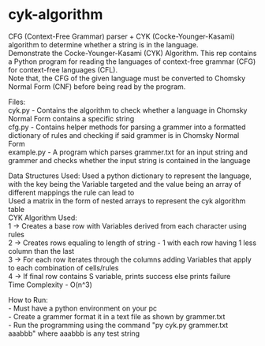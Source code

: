 # cyk-algorithm  
CFG (Context-Free Grammar) parser + CYK (Cocke-Younger-Kasami) algorithm to determine whether a string is in the language.  
Demonstrate the Cocke-Younger-Kasami (CYK) Algorithm. This rep contains a Python program for reading the languages of context-free grammar (CFG) for   context-free languages (CFL).  
Note that, the CFG of the given language must be converted to Chomsky Normal Form (CNF) before being read by the program.  

Files:  
  cyk.py - Contains the algorithm to check whether a language in Chomsky Normal Form contains a specific string  
  cfg.py - Contains helper methods for parsing a grammer into a formatted dictionary of rules and checking if said grammer is in Chomsky Normal Form  
  example.py - A program which parses grammer.txt for an input string and grammer and checks whether the input string is contained in the language  
  
Data Structures Used:
	Used a python dictionary to represent the language, with the key being the Variable targeted and the value being an array of different mappings the 	    rule can lead to  
	Used a matrix in the form of nested arrays to represent the cyk algorithm table   
CYK Algorithm Used:  
	1 -> Creates a base row with Variables derived from each character using rules  
	2 -> Creates rows equaling to length of string - 1 with each row having 1 less column than the last  
	3 -> For each row iterates through the columns adding Variables that apply to each combination of cells/rules  
	4 -> If final row contains S variable, prints success else prints failure  
Time Complexity - O(n^3)  

How to Run:  
	- Must have a python environment on your pc  
	- Create a grammer format it in a text file as shown by grammer.txt  
	- Run the programming using the command "py cyk.py grammer.txt aaabbb" where aaabbb is any test string
